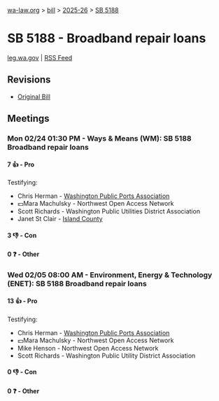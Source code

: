 [wa-law.org](/) > [bill](/bill/) > [2025-26](/bill/2025-26/) > [SB 5188](/bill/2025-26/sb/5188/)

# SB 5188 - Broadband repair loans
[leg.wa.gov](https://app.leg.wa.gov/billsummary?BillNumber=5188&Year=2025&Initiative=false) | [RSS Feed](./rss.xml)

## Revisions
* [Original Bill](1/)

## Meetings
### Mon 02/24 01:30 PM - Ways & Means (WM): SB 5188 Broadband repair loans
#### 7 👍 - Pro
Testifying:
* Chris Herman - [Washington Public Ports Association](/org/washington_public_ports_association/)
* 💵Mara Machulsky - Northwest Open Access Network
* Scott Richards - Washington Public Utilities District Association
* Janet St Clair - [Island County](/org/island_county/)

#### 3 👎 - Con

#### 0 ❓ - Other

### Wed 02/05 08:00 AM - Environment, Energy & Technology (ENET): SB 5188 Broadband repair loans
#### 13 👍 - Pro
Testifying:
* Chris Herman - [Washington Public Ports Association](/org/washington_public_ports_association/)
* 💵Mara Machulsky - Northwest Open Access Network
* Mike Henson - Northwest Open Access Network
* Scott Richards - Washington Public Utility District Association

#### 0 👎 - Con

#### 0 ❓ - Other
